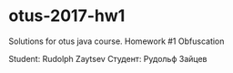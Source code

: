 # otus-2017-hw1
Solutions for otus java course. Homework #1 Obfuscation

Student: Rudolph Zaytsev
Студент: Рудольф Зайцев
